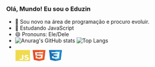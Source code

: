 ### Olá, Mundo! Eu sou o Eduzin

- 🔭 Sou novo na área de programação e procuro evoluir.
- 🌱 Estudando JavaScript
- 😄 Pronouns: Ele/Dele
- ![Anurag's GitHub stats](https://github-readme-stats.vercel.app/api?username=Oeduzim&show_icons=true&theme=r) ![Top Langs](https://github-readme-stats.vercel.app/api/top-langs/?username=Oeduzim&hide_progress=true)
- <div style="display: inline_block"><br>
  <img align="center" alt="Rafa-Js" height="30" width="40" src="https://raw.githubusercontent.com/devicons/devicon/master/icons/javascript/javascript-plain.svg">
  <img align="center" alt="Rafa-HTML" height="30" width="40" src="https://raw.githubusercontent.com/devicons/devicon/master/icons/html5/html5-original.svg">
  <img align="center" alt="Rafa-CSS" height="30" width="40" src="https://raw.githubusercontent.com/devicons/devicon/master/icons/css3/css3-original.svg">
</div>
